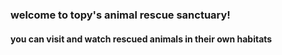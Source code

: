 ### welcome to topy's animal rescue sanctuary!
#### you can visit and watch rescued animals in their own habitats
